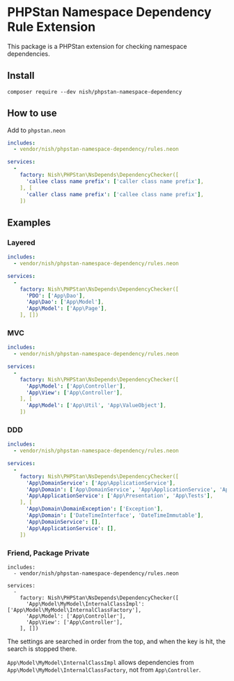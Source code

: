 # PHPStan Namespace Dependency Rule Extension

This package is a PHPStan extension for checking namespace dependencies.



## Install

```
composer require --dev nish/phpstan-namespace-dependency
```



## How to use

Add to `phpstan.neon`

```yaml
includes:
  - vendor/nish/phpstan-namespace-dependency/rules.neon

services:
  -
    factory: Nish\PHPStan\NsDepends\DependencyChecker([
      'callee class name prefix': ['caller class name prefix'],
    ], [
      'caller class name prefix': ['callee class name prefix'],
    ])
```



## Examples

### Layered

```yaml
includes:
  - vendor/nish/phpstan-namespace-dependency/rules.neon

services:
  -
    factory: Nish\PHPStan\NsDepends\DependencyChecker([
      'PDO': ['App\Dao'],
      'App\Dao': ['App\Model'],
      'App\Model': ['App\Page'],
    ], [])
```



### MVC

```yaml
includes:
  - vendor/nish/phpstan-namespace-dependency/rules.neon

services:
  -
    factory: Nish\PHPStan\NsDepends\DependencyChecker([
      'App\Model': ['App\Controller'],
      'App\View': ['App\Controller'],
    ], [
      'App\Model': ['App\Util', 'App\ValueObject'],
    ])
```



### DDD

```yaml
includes:
  - vendor/nish/phpstan-namespace-dependency/rules.neon

services:
  -
    factory: Nish\PHPStan\NsDepends\DependencyChecker([
      'App\DomainService': ['App\ApplicationService'],
      'App\Domain': ['App\DomainService', 'App\ApplicationService', 'App\Infrastructure'],
      'App\ApplicationService': ['App\Presentation', 'App\Tests'],
    ], [
      'App\Domain\DomainException': ['Exception'],
      'App\Domain': ['DateTimeInterface', 'DateTimeImmutable'],
      'App\DomainService': [],
      'App\ApplicationService': [],
    ])
```



### Friend, Package Private

```
includes:
  - vendor/nish/phpstan-namespace-dependency/rules.neon

services:
  -
    factory: Nish\PHPStan\NsDepends\DependencyChecker([
      'App\Model\MyModel\InternalClassImpl': ['App\Model\MyModel\InternalClassFactory'],
      'App\Model': ['App\Controller'],
      'App\View': ['App\Controller'],
    ], [])
```

The settings are searched in order from the top, and when the key is hit, the search is stopped there.

`App\Model\MyModel\InternalClassImpl` allows dependencies from `App\Model\MyModel\InternalClassFactory`, not from `App\Controller`.